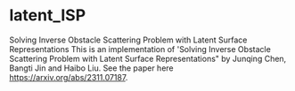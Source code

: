 # latent_ISP
Solving Inverse Obstacle Scattering Problem with Latent Surface Representations
This is an implementation of 'Solving Inverse Obstacle Scattering Problem with Latent Surface Representations" by Junqing Chen, Bangti Jin and Haibo Liu. See the paper here https://arxiv.org/abs/2311.07187.
